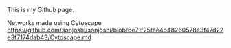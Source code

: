 This is my Github page.

Networks made using Cytoscape
https://github.com/sonjoshi/sonjoshi/blob/6e71f25fae4b48260578e3f47d22e3f7174dab43/Cytoscape.md
